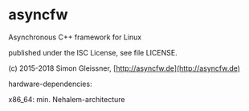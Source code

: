 # asyncfw
Asynchronous C++ framework for Linux

published under the ISC License, see file LICENSE.

(c) 2015-2018 Simon Gleissner, [http://asyncfw.de](http://asyncfw.de)


hardware-dependencies:

x86_64: min. Nehalem-architecture

